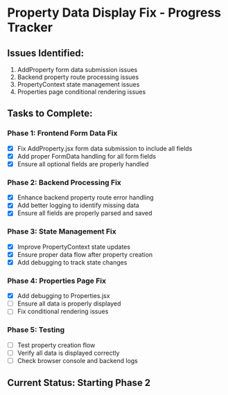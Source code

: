 # Property Data Display Fix - Progress Tracker

## Issues Identified:

1. AddProperty form data submission issues
2. Backend property route processing issues
3. PropertyContext state management issues
4. Properties page conditional rendering issues

## Tasks to Complete:

### Phase 1: Frontend Form Data Fix

- [x] Fix AddProperty.jsx form data submission to include all fields
- [x] Add proper FormData handling for all form fields
- [x] Ensure all optional fields are properly handled

### Phase 2: Backend Processing Fix

- [x] Enhance backend property route error handling
- [x] Add better logging to identify missing data
- [x] Ensure all fields are properly parsed and saved

### Phase 3: State Management Fix

- [x] Improve PropertyContext state updates
- [x] Ensure proper data flow after property creation
- [x] Add debugging to track state changes

### Phase 4: Properties Page Fix

- [x] Add debugging to Properties.jsx
- [ ] Ensure all data is properly displayed
- [ ] Fix conditional rendering issues

### Phase 5: Testing

- [ ] Test property creation flow
- [ ] Verify all data is displayed correctly
- [ ] Check browser console and backend logs

## Current Status: Starting Phase 2
